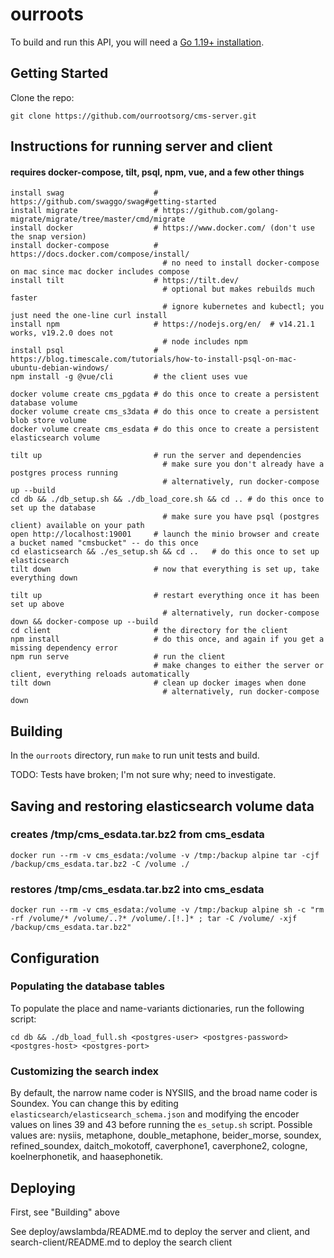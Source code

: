 # ourroots

To build and run this API, you will need a [Go 1.19+ installation](https://golang.org/dl/). 

## Getting Started

Clone the repo:
```
git clone https://github.com/ourrootsorg/cms-server.git
```

## Instructions for running server and client 
#### requires docker-compose, tilt, psql, npm, vue, and a few other things

```
install swag                    # https://github.com/swaggo/swag#getting-started
install migrate                 # https://github.com/golang-migrate/migrate/tree/master/cmd/migrate
install docker                  # https://www.docker.com/ (don't use the snap version)
install docker-compose          # https://docs.docker.com/compose/install/
                                  # no need to install docker-compose on mac since mac docker includes compose
install tilt                    # https://tilt.dev/
                                  # optional but makes rebuilds much faster
                                  # ignore kubernetes and kubectl; you just need the one-line curl install
install npm                     # https://nodejs.org/en/  # v14.21.1 works, v19.2.0 does not
                                  # node includes npm
install psql                    # https://blog.timescale.com/tutorials/how-to-install-psql-on-mac-ubuntu-debian-windows/
npm install -g @vue/cli         # the client uses vue

docker volume create cms_pgdata # do this once to create a persistent database volume
docker volume create cms_s3data # do this once to create a persistent blob store volume
docker volume create cms_esdata # do this once to create a persistent elasticsearch volume

tilt up                         # run the server and dependencies
                                  # make sure you don't already have a postgres process running
                                  # alternatively, run docker-compose up --build
cd db && ./db_setup.sh && ./db_load_core.sh && cd .. # do this once to set up the database
                                  # make sure you have psql (postgres client) available on your path
open http://localhost:19001     # launch the minio browser and create a bucket named "cmsbucket" -- do this once
cd elasticsearch && ./es_setup.sh && cd ..   # do this once to set up elasticsearch
tilt down                       # now that everything is set up, take everything down

tilt up                         # restart everything once it has been set up above
                                  # alternatively, run docker-compose down && docker-compose up --build
cd client                       # the directory for the client
npm install                     # do this once, and again if you get a missing dependency error
npm run serve                   # run the client
                                # make changes to either the server or client, everything reloads automatically
tilt down                       # clean up docker images when done
                                  # alternatively, run docker-compose down
```

## Building 

In the `ourroots` directory, run `make` to run unit tests and build.

TODO: Tests have broken; I'm not sure why; need to investigate. 

## Saving and restoring elasticsearch volume data
### creates /tmp/cms_esdata.tar.bz2 from cms_esdata
```
docker run --rm -v cms_esdata:/volume -v /tmp:/backup alpine tar -cjf /backup/cms_esdata.tar.bz2 -C /volume ./
```
### restores /tmp/cms_esdata.tar.bz2 into cms_esdata
```
docker run --rm -v cms_esdata:/volume -v /tmp:/backup alpine sh -c "rm -rf /volume/* /volume/..?* /volume/.[!.]* ; tar -C /volume/ -xjf /backup/cms_esdata.tar.bz2"
```

## Configuration

### Populating the database tables

To populate the place and name-variants dictionaries, run the following script:
```
cd db && ./db_load_full.sh <postgres-user> <postgres-password> <postgres-host> <postgres-port>
```

### Customizing the search index

By default, the narrow name coder is NYSIIS, and the broad name coder is Soundex. You can change this by editing 
`elasticsearch/elasticsearch_schema.json` and modifying the encoder values on lines 39 and 43 before running the 
`es_setup.sh` script. Possible values are: nysiis, metaphone, double_metaphone, beider_morse, soundex, refined_soundex, 
daitch_mokotoff, caverphone1, caverphone2, cologne, koelnerphonetik, and haasephonetik. 

## Deploying

First, see "Building" above

See deploy/awslambda/README.md to deploy the server and client, and search-client/README.md to deploy the search client
